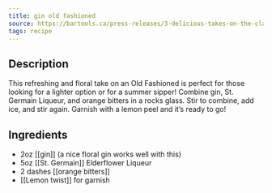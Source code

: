 ```yaml
---
title: gin old fashioned
source: https://bartools.ca/press-releases/3-delicious-takes-on-the-classic-old-fashioned-cocktail-recipe/
tags: recipe
---
```

## Description
This refreshing and floral take on an Old Fashioned is perfect for those looking for a lighter option or for a summer sipper! Combine gin, St. Germain Liqueur, and orange bitters in a rocks glass. Stir to combine, add ice, and stir again. Garnish with a lemon peel and it’s ready to go!
## Ingredients
- 2oz [[gin]] (a nice floral gin works well with this)
- 5oz [[St. Germain]] Elderflower Liqueur
- 2 dashes [[orange bitters]] 
- [[Lemon twist]] for garnish
